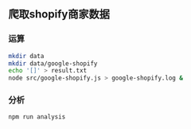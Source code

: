 ## 爬取shopify商家数据

### 运算
```bash
mkdir data
mkdir data/google-shopify
echo '[]' > result.txt
node src/google-shopify.js > google-shopify.log &
```

### 分析
```bash
npm run analysis
```